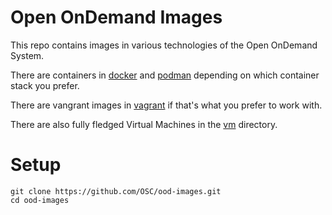 # Open OnDemand Images

This repo contains images in various technologies of the Open OnDemand System. 

There are containers in [docker](docker/) and [podman](podman/) depending on which container stack 
you prefer.

There are vangrant images in [vagrant](vagrant/) if that's what you prefer to work with.

There are also fully fledged Virtual Machines in the [vm](vm) directory. 

# Setup

    git clone https://github.com/OSC/ood-images.git
    cd ood-images

